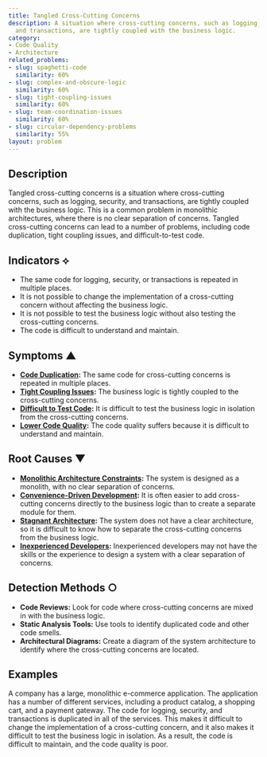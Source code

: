 ```yaml
---
title: Tangled Cross-Cutting Concerns
description: A situation where cross-cutting concerns, such as logging, security,
  and transactions, are tightly coupled with the business logic.
category:
- Code Quality
- Architecture
related_problems:
- slug: spaghetti-code
  similarity: 60%
- slug: complex-and-obscure-logic
  similarity: 60%
- slug: tight-coupling-issues
  similarity: 60%
- slug: team-coordination-issues
  similarity: 60%
- slug: circular-dependency-problems
  similarity: 55%
layout: problem
---
```


## Description
Tangled cross-cutting concerns is a situation where cross-cutting concerns, such as logging, security, and transactions, are tightly coupled with the business logic. This is a common problem in monolithic architectures, where there is no clear separation of concerns. Tangled cross-cutting concerns can lead to a number of problems, including code duplication, tight coupling issues, and difficult-to-test code.

## Indicators ⟡
- The same code for logging, security, or transactions is repeated in multiple places.
- It is not possible to change the implementation of a cross-cutting concern without affecting the business logic.
- It is not possible to test the business logic without also testing the cross-cutting concerns.
- The code is difficult to understand and maintain.

## Symptoms ▲
- **[Code Duplication](code-duplication.md):** The same code for cross-cutting concerns is repeated in multiple places.
- **[Tight Coupling Issues](tight-coupling-issues.md):** The business logic is tightly coupled to the cross-cutting concerns.
- **[Difficult to Test Code](difficult-to-test-code.md):** It is difficult to test the business logic in isolation from the cross-cutting concerns.
- **[Lower Code Quality](lower-code-quality.md):** The code quality suffers because it is difficult to understand and maintain.

## Root Causes ▼
- **[Monolithic Architecture Constraints](monolithic-architecture-constraints.md):** The system is designed as a monolith, with no clear separation of concerns.
- **[Convenience-Driven Development](convenience-driven-development.md):** It is often easier to add cross-cutting concerns directly to the business logic than to create a separate module for them.
- **[Stagnant Architecture](stagnant-architecture.md):** The system does not have a clear architecture, so it is difficult to know how to separate the cross-cutting concerns from the business logic.
- **[Inexperienced Developers](inexperienced-developers.md):** Inexperienced developers may not have the skills or the experience to design a system with a clear separation of concerns.

## Detection Methods ○
- **Code Reviews:** Look for code where cross-cutting concerns are mixed in with the business logic.
- **Static Analysis Tools:** Use tools to identify duplicated code and other code smells.
- **Architectural Diagrams:** Create a diagram of the system architecture to identify where the cross-cutting concerns are located.

## Examples
A company has a large, monolithic e-commerce application. The application has a number of different services, including a product catalog, a shopping cart, and a payment gateway. The code for logging, security, and transactions is duplicated in all of the services. This makes it difficult to change the implementation of a cross-cutting concern, and it also makes it difficult to test the business logic in isolation. As a result, the code is difficult to maintain, and the code quality is poor.

